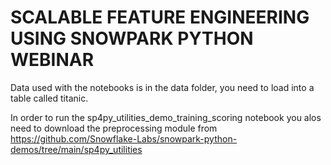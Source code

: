 # SCALABLE FEATURE ENGINEERING USING SNOWPARK PYTHON WEBINAR

Data used with the notebooks is in the data folder, you need to load into a table called titanic.

In order to run the sp4py_utilities_demo_training_scoring notebook you alos need to download the preprocessing module from https://github.com/Snowflake-Labs/snowpark-python-demos/tree/main/sp4py_utilities

